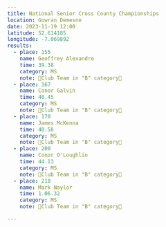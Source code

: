 ```yaml
---
title: National Senior Cross County Championships
location: Gowran Demesne
date: 2023-11-19 12:00
latitude: 52.614185
longitude: -7.069892
results: 
  - place: 155
    name: Geoffrey Alexandre
    time: 39.38
    category: MS
    note: 🥈Club Team in "B" category🥈
  - place: 167
    name: Conor Galvin
    time: 40.45
    category: MS
    note: 🥈Club Team in "B" category🥈
  - place: 170
    name: James McKenna
    time: 40.58
    category: MS
    note: 🥈Club Team in "B" category🥈
  - place: 200
    name: Conor O'Loughlin
    time: 44.13
    category: MS
    note: 🥈Club Team in "B" category🥈
  - place: 218
    name: Mark Naylor
    time: 1.06.32
    category: MS
    note: 🥈Club Team in "B" category🥈

---
```

